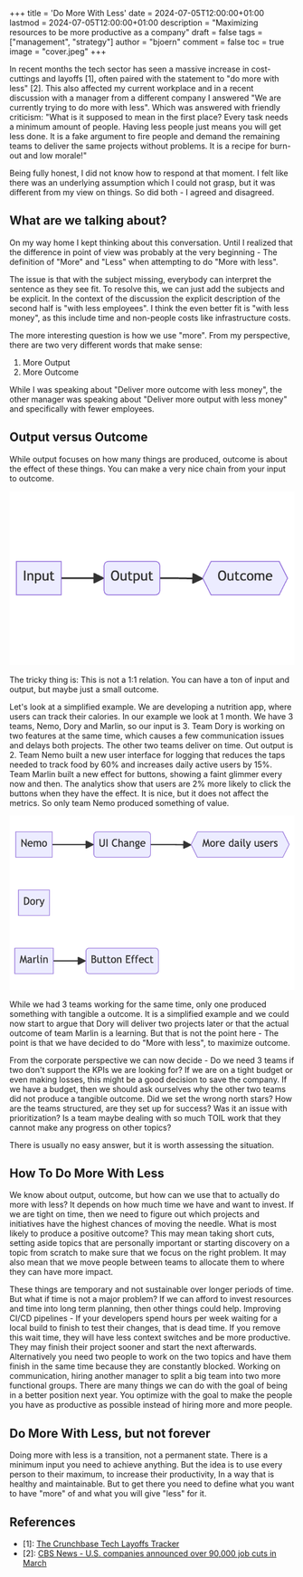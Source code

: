 +++
title = 'Do More With Less'
date = 2024-07-05T12:00:00+01:00
lastmod = 2024-07-05T12:00:00+01:00
description = "Maximizing resources to be more productive as a company"
draft = false
tags = ["management", "strategy"]
author = "bjoern"
comment = false
toc = true
image = "cover.jpeg"
+++

In recent months the tech sector has seen a massive increase in cost-cuttings and layoffs [1], often paired with the statement to "do more with less" [2]. 
This also affected my current workplace and in a recent discussion with a manager from a different company I answered "We are currently trying to do more with less". Which was answered with friendly criticism: "What is it supposed to mean in the first place? Every task needs a minimum amount of people. Having less people just means you will get less done. It is a fake argument to fire people and demand the remaining teams to deliver the same projects without problems. It is a recipe for burn-out and low morale!"

Being fully honest, I did not know how to respond at that moment. I felt like there was an underlying assumption which I could not grasp, but it was different from my view on things. So did both - I agreed and disagreed. 

## What are we talking about?

On my way home I kept thinking about this conversation. Until I realized that the difference in point of view was probably at the very beginning - The definition of "More" and "Less" when attempting to do "More with less".

The issue is that with the subject missing, everybody can interpret the sentence as they see fit. To resolve this, we can just add the subjects and be explicit. In the context of the discussion the explicit description of the second half is "with less employees". I think the even better fit is "with less money", as this include time and non-people costs like infrastructure costs. 

The more interesting question is how we use "more". From my perspective, there are two very different words that make sense:
1. More Output
2. More Outcome

While I was speaking about "Deliver more outcome with less money", the other manager was speaking about "Deliver more output with less money" and specifically with fewer employees.

## Output versus Outcome

While output focuses on how many things are produced, outcome is about the effect of these things. You can make a very nice chain from your input to outcome.

![](input_output_outcome.png)

The tricky thing is: This is not a 1:1 relation. You can have a ton of input and output, but maybe just a small outcome. 

Let's look at a simplified example. We are developing a nutrition app, where users can track their calories. In our example we look at 1 month. We have 3 teams, Nemo, Dory and Marlin, so our input is 3. Team Dory is working on two features at the same time, which causes a few communication issues and delays both projects. The other two teams deliver on time. Out output is 2.
Team Nemo built a new user interface for logging that reduces the taps needed to track food by 60% and increases daily active users by 15%. 
Team Marlin built a new effect for buttons, showing a faint glimmer every now and then. The analytics show that users are 2% more likely to click the buttons when they have the effect. It is nice, but it does not affect the metrics. 
So only team Nemo produced something of value.

![](input_output_outcome_example.png)

While we had 3 teams working for the same time, only one produced something with tangible a outcome. It is a simplified example and we could now start to argue that Dory will deliver two projects later or that the actual outcome of team Marlin is a learning. But that is not the point here - The point is that we have decided to do "More with less", to maximize outcome. 

From the corporate perspective we can now decide - Do we need 3 teams if two don't support the KPIs we are looking for? If we are on a tight budget or even making losses, this might be a good decision to save the company. If we have a budget, then we should ask ourselves why the other two teams did not produce a tangible outcome. Did we set the wrong north stars? How are the teams structured, are they set up for success? Was it an issue with prioritization? Is a team maybe dealing with so much TOIL work that they cannot make any progress on other topics?

There is usually no easy answer, but it is worth assessing the situation. 

## How To Do More With Less

We know about output, outcome, but how can we use that to actually do more with less?
It depends on how much time we have and want to invest. If we are tight on time, then we need to figure out which projects and initiatives have the highest chances of moving the needle. What is most likely to produce a positive outcome? This may mean taking short cuts, setting aside topics that are personally important or starting discovery on a topic from scratch to make sure that we focus on the right problem. It may also mean that we move people between teams to allocate them to where they can have more impact. 

These things are temporary and not sustainable over longer periods of time. But what if time is not a major problem? 
If we can afford to invest resources and time into long term planning, then other things could help. Improving CI/CD pipelines - If your developers spend hours per week waiting for a local build to finish to test their changes, that is dead time. If you remove this wait time, they will have less context switches and be more productive. They may finish their project sooner and start the next afterwards. Alternatively you need two people to work on the two topics and have them finish in the same time because they are constantly blocked. 
Working on communication, hiring another manager to split a big team into two more functional groups. There are many things we can do with the goal of being in a better position next year. You optimize with the goal to make the people you have as productive as possible instead of hiring more and more people. 

## Do More With Less, but not forever

Doing more with less is a transition, not a permanent state. There is a minimum input you need to achieve anything. But the idea is to use every person to their maximum, to increase their productivity, In a way that is healthy and maintainable. 
But to get there you need to define what you want to have "more" of and what you will give "less" for it.

## References

- [1]: [The Crunchbase Tech Layoffs Tracker](https://news.crunchbase.com/startups/tech-layoffs/)
- [2]: [CBS News - U.S. companies announced over 90,000 job cuts in March](https://www.cbsnews.com/news/unemployment-jobs-cuts-layoffs-march-2024/#:~:text=Companies%20are%20cutting%20jobs%20as,Challenger%20said%20in%20a%20statement.)
